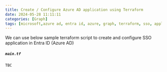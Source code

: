 ```yaml
---
title: Create / Configure Azure AD application using Terraform
date: 2024-05-28 11:11:11
categories: [Graph]
tags: [microsoft,azure ad, entra id, azure, graph, terraform, sso, application, SAML]
---
```



We can use below sample terraform script to create and configure SSO application in Entra ID (Azure AD)

##### *`main.tf`*
```
TBC
```

